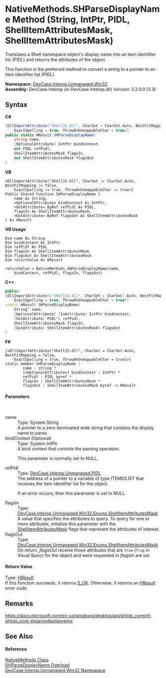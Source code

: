 # NativeMethods.SHParseDisplayName Method (String, IntPtr, PIDL, ShellItemAttributesMask, ShellItemAttributesMask)
 

Translates a Shell namespace object's display name into an item identifier list (PIDL) and returns the attributes of the object. 

 This function is the preferred method to convert a string to a pointer to an item identifier list (PIDL).

**Namespace:**&nbsp;<a href="N_DevCase_Interop_Unmanaged_Win32">DevCase.Interop.Unmanaged.Win32</a><br />**Assembly:**&nbsp;DevCase.Interop (in DevCase.Interop.dll) Version: 3.3.0.0 (3.3)

## Syntax

**C#**<br />
``` C#
[DllImportAttribute("Shell32.dll", CharSet = CharSet.Auto, BestFitMapping = false, 
	ExactSpelling = true, ThrowOnUnmappableChar = true)]
public static HResult SHParseDisplayName(
	string name,
	[OptionalAttribute] IntPtr bindContext,
	out PIDL refPidl,
	ShellItemAttributesMask flagsIn,
	out ShellItemAttributesMask flagsOut
)
```

**VB**<br />
``` VB
<DllImportAttribute("Shell32.dll", CharSet := CharSet.Auto, BestFitMapping := false, 
	ExactSpelling := true, ThrowOnUnmappableChar := true>]
Public Shared Function SHParseDisplayName ( 
	name As String,
	<OptionalAttribute> bindContext As IntPtr,
	<OutAttribute> ByRef refPidl As PIDL,
	flagsIn As ShellItemAttributesMask,
	<OutAttribute> ByRef flagsOut As ShellItemAttributesMask
) As HResult
```

**VB Usage**<br />
``` VB Usage
Dim name As String
Dim bindContext As IntPtr
Dim refPidl As PIDL
Dim flagsIn As ShellItemAttributesMask
Dim flagsOut As ShellItemAttributesMask
Dim returnValue As HResult

returnValue = NativeMethods.SHParseDisplayName(name, 
	bindContext, refPidl, flagsIn, flagsOut)
```

**C++**<br />
``` C++
public:
[DllImportAttribute(L"Shell32.dll", CharSet = CharSet::Auto, BestFitMapping = false, 
	ExactSpelling = true, ThrowOnUnmappableChar = true)]
static HResult SHParseDisplayName(
	String^ name, 
	[OptionalAttribute] [InAttribute] IntPtr bindContext, 
	[OutAttribute] PIDL^% refPidl, 
	ShellItemAttributesMask flagsIn, 
	[OutAttribute] ShellItemAttributesMask% flagsOut
)
```

**F#**<br />
``` F#
[<DllImportAttribute("Shell32.dll", CharSet = CharSet.Auto, BestFitMapping = false, 
	ExactSpelling = true, ThrowOnUnmappableChar = true)>]
static member SHParseDisplayName : 
        name : string * 
        [<OptionalAttribute>] bindContext : IntPtr * 
        refPidl : PIDL byref * 
        flagsIn : ShellItemAttributesMask * 
        flagsOut : ShellItemAttributesMask byref -> HResult 

```


#### Parameters
&nbsp;<dl><dt>name</dt><dd>Type: System.String<br />A pointer to a zero-terminated wide string that contains the display name to parse.</dd><dt>bindContext (Optional)</dt><dd>Type: System.IntPtr<br />A bind context that controls the parsing operation. 

 This parameter is normally set to NULL.</dd><dt>refPidl</dt><dd>Type: <a href="T_DevCase_Interop_Unmanaged_PIDL">DevCase.Interop.Unmanaged.PIDL</a><br />The address of a pointer to a variable of type ITEMIDLIST that receives the item identifier list for the object. 

 If an error occurs, then this parameter is set to NULL.</dd><dt>flagsIn</dt><dd>Type: <a href="T_DevCase_Interop_Unmanaged_Win32_Enums_ShellItemAttributesMask">DevCase.Interop.Unmanaged.Win32.Enums.ShellItemAttributesMask</a><br />A value that specifies the attributes to query. To query for one or more attributes, initialize this parameter with the <a href="T_DevCase_Interop_Unmanaged_Win32_Enums_ShellItemAttributesMask">ShellItemAttributesMask</a> flags that represent the attributes of interest.</dd><dt>flagsOut</dt><dd>Type: <a href="T_DevCase_Interop_Unmanaged_Win32_Enums_ShellItemAttributesMask">DevCase.Interop.Unmanaged.Win32.Enums.ShellItemAttributesMask</a><br />On return, *flagsOut* receive those attributes that are `true` (`True` in Visual Basic) for the object and were requested in *flagsIn* are set.</dd></dl>

#### Return Value
Type: <a href="T_DevCase_Interop_Unmanaged_Win32_Enums_HResult">HResult</a><br />If this function succeeds, it returns <a href="T_DevCase_Interop_Unmanaged_Win32_Enums_HResult">S_OK</a>. Otherwise, it returns an <a href="T_DevCase_Interop_Unmanaged_Win32_Enums_HResult">HResult</a> error code.

## Remarks
<a href="https://docs.microsoft.com/en-us/windows/desktop/api/shlobj_core/nf-shlobj_core-shparsedisplayname" target="_blank">https://docs.microsoft.com/en-us/windows/desktop/api/shlobj_core/nf-shlobj_core-shparsedisplayname</a>

## See Also


#### Reference
<a href="T_DevCase_Interop_Unmanaged_Win32_NativeMethods">NativeMethods Class</a><br /><a href="Overload_DevCase_Interop_Unmanaged_Win32_NativeMethods_SHParseDisplayName">SHParseDisplayName Overload</a><br /><a href="N_DevCase_Interop_Unmanaged_Win32">DevCase.Interop.Unmanaged.Win32 Namespace</a><br />